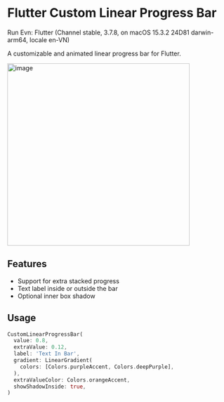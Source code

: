 # Flutter Custom Linear Progress Bar

Run Evn: Flutter (Channel stable, 3.7.8, on macOS 15.3.2 24D81 darwin-arm64, locale en-VN)

A customizable and animated linear progress bar for Flutter.

<img width="415" alt="image" src="https://github.com/user-attachments/assets/51b05ccc-e8ef-441b-ae5d-cac764b9b92d" />

## Features
- Support for extra stacked progress
- Text label inside or outside the bar
- Optional inner box shadow

## Usage

```dart
CustomLinearProgressBar(
  value: 0.8,
  extraValue: 0.12,
  label: 'Text In Bar',
  gradient: LinearGradient(
    colors: [Colors.purpleAccent, Colors.deepPurple],
  ),
  extraValueColor: Colors.orangeAccent,
  showShadowInside: true,
)
